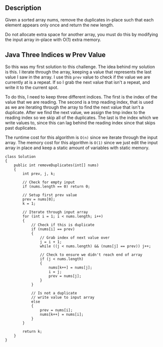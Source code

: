 ## Description

Given a sorted array nums, remove the duplicates in-place such that each element appears only once and return the new length.

Do not allocate extra space for another array, you must do this by modifying the input array in-place with O(1) extra memory.

## Java Three Indices w Prev Value 

So this was my first solution to this challenge. The idea behind my solution is this. I iterate through the array, keeping a value that represents the last value I saw in the array. I use this `prev` value to check if the value we are currently at is a repeat. If so I grab the next value that isn't a repeat, and write it to the current spot.

To do this, I need to keep three different indices. The first is the index of the value that we are reading. The second is a tmp reading index, that is used as we are iterating through the array to find the next value that isn't a duplicate. After we find the next value, we assign the tmp index to the reading index so we skip all of the duplicates. The last is the index which we write values to, since this can lag behind the reading index since that skips past duplicates.

The runtime cost for this algorithm is `O(n)` since we iterate through the input array. The memory cost for this algorithm is `O(1)` since we just edit the input array in place and keep a static amount of variables with static memory.

```
class Solution 
{
    public int removeDuplicates(int[] nums) 
    {
        int prev, j, k;       

        // Check for empty input
        if (nums.length == 0) return 0;
        
        // Setup first prev value
        prev = nums[0];
        k = 1;        

        // Iterate through input array
        for (int i = 1; i < nums.length; i++)
        {
            // Check if this is duplicate
            if (nums[i] == prev)
            {
                // Grab index of next value over
                j = i + 1;
                while ((j < nums.length) && (nums[j] == prev)) j++;
                
                // Check to ensure we didn't reach end of array
                if (j < nums.length)
                {
                    nums[k++] = nums[j];
                    i = j;
                    prev = nums[j];
                }
            }
            
            // Is not a duplicate
            // write value to input array
            else
            {
                prev = nums[i];
                nums[k++] = nums[i];
            }
        }
        
        return k;
    }
}
```